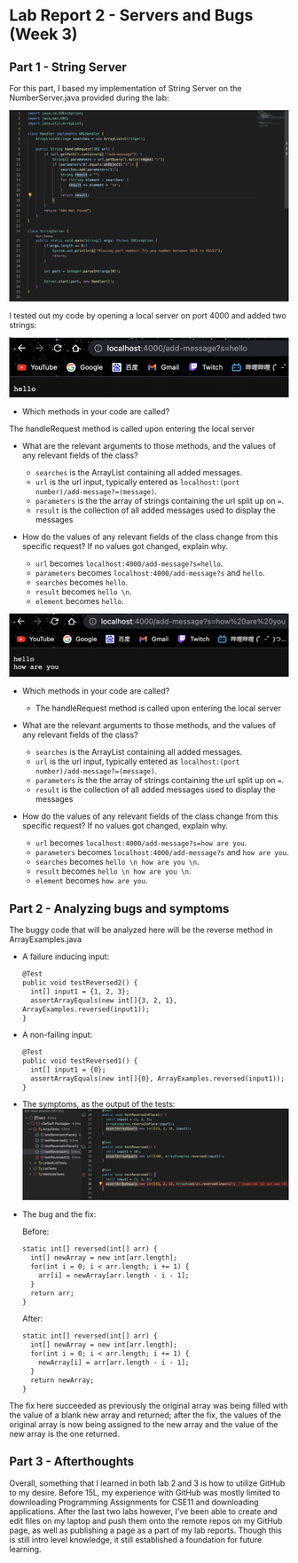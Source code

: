 # Lab Report 2 - Servers and Bugs (Week 3)
## Part 1 - String Server
For this part, I based my implementation of String Server on the NumberServer.java provided during the lab:

![Image](SearchLines.png)

I tested out my code by opening a local server on port 4000 and added two strings:

![Image](add1.png)

- Which methods in your code are called?

The handleRequest method is called upon entering the local server

- What are the relevant arguments to those methods, and the values of any relevant fields of the class?

  - `searches` is the ArrayList containing all added messages. 
  - `url` is the url input, typically entered as `localhost:(port number)/add-message?=(message)`. 
  - `parameters` is the the array of strings containing the url split up on `=`. 
  - `result` is the collection of all added messages used to display the messages

- How do the values of any relevant fields of the class change from this specific request? If no values got changed, explain why.
  - `url` becomes `localhost:4000/add-message?s=hello`.
  - `parameters` becomes `localhost:4000/add-message?s` and `hello`.
  - `searches` becomes `hello`.
  - `result` becomes `hello \n`.
  - `element` becomes `hello`.
 
 ![Image](add2.png)
 
- Which methods in your code are called?
  - The handleRequest method is called upon entering the local server

- What are the relevant arguments to those methods, and the values of any relevant fields of the class?
  - `searches` is the ArrayList containing all added messages. 
  - `url` is the url input, typically entered as `localhost:(port number)/add-message?=(message)`. 
  - `parameters` is the the array of strings containing the url split up on `=`. 
  - `result` is the collection of all added messages used to display the messages

- How do the values of any relevant fields of the class change from this specific request? If no values got changed, explain why.
  - `url` becomes `localhost:4000/add-message?s=how are you`.
  - `parameters` becomes `localhost:4000/add-message?s` and `how are you`.
  - `searches` becomes `hello \n how are you \n`.
  - `result` becomes `hello \n how are you \n`.
  - `element` becomes `how are you`.

## Part 2 - Analyzing bugs and symptoms
The buggy code that will be analyzed here will be the reverse method in ArrayExamples.java

- A failure inducing input:
  ```
  @Test
  public void testReversed2() {
    int[] input1 = {1, 2, 3};
    assertArrayEquals(new int[]{3, 2, 1}, ArrayExamples.reversed(input1));
  }
  ```
  
- A non-failing input:
  ```
  @Test
  public void testReversed1() {
    int[] input1 = {0};
    assertArrayEquals(new int[]{0}, ArrayExamples.reversed(input1));
  }
  ```

- The symptoms, as the output of the tests:
![Image](Symptoms.png)
  
- The bug and the fix:
  
  Before:
  ```
  static int[] reversed(int[] arr) {
    int[] newArray = new int[arr.length];
    for(int i = 0; i < arr.length; i += 1) {
      arr[i] = newArray[arr.length - i - 1];
    }
    return arr;
  }
  ```
  
  After:
  ```
  static int[] reversed(int[] arr) {
    int[] newArray = new int[arr.length];
    for(int i = 0; i < arr.length; i += 1) {
      newArray[i] = arr[arr.length - i - 1];
    }
    return newArray;
  }
  ```
The fix here succeeded as previously the original array was being filled with the value of a blank new array and returned; after the fix, the values of the original array is now being assigned to the new array and the value of the new array is the one returned.

## Part 3 - Afterthoughts 
Overall, something that I learned in both lab 2 and 3 is how to utilize GitHub to my desire. Before 15L, my experience with GitHub was mostly limited to downloading Programming Assignments for CSE11 and downloading applications. After the last two labs however, I've been able to create and edit files on my laptop and push them onto the remote repos on my GitHub page, as well as publishing a page as a part of my lab reports. Though this is still intro level knowledge, it still established a foundation for future learning.













